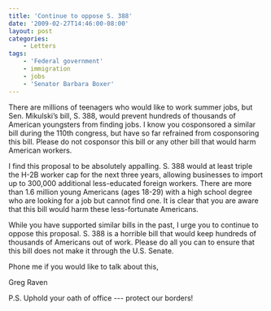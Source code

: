 ```yaml
---
title: 'Continue to oppose S. 388'
date: '2009-02-27T14:46:00-08:00'
layout: post
categories:
    - Letters
tags:
    - 'Federal government'
    - immigration
    - jobs
    - 'Senator Barbara Boxer'
---
```


There are millions of teenagers who would like to work summer jobs, but Sen. Mikulski’s bill, S. 388, would prevent hundreds of thousands of American youngsters from finding jobs. I know you cosponsored a similar bill during the 110th congress, but have so far refrained from cosponsoring this bill. Please do not cosponsor this bill or any other bill that would harm American workers.

I find this proposal to be absolutely appalling. S. 388 would at least triple the H-2B worker cap for the next three years, allowing businesses to import up to 300,000 additional less-educated foreign workers. There are more than 1.6 million young Americans (ages 18-29) with a high school degree who are looking for a job but cannot find one. It is clear that you are aware that this bill would harm these less-fortunate Americans.

While you have supported similar bills in the past, I urge you to continue to oppose this proposal. S. 388 is a horrible bill that would keep hundreds of thousands of Americans out of work. Please do all you can to ensure that this bill does not make it through the U.S. Senate.

Phone me if you would like to talk about this,

Greg Raven

P.S. Uphold your oath of office --- protect our borders!
